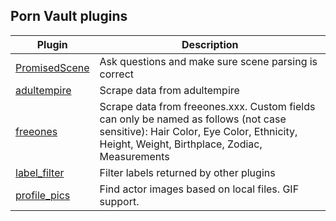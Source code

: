 ## Porn Vault plugins

| Plugin                                                                                                          | Description                                                                                                                                                                        |
| --------------------------------------------------------------------------------------------------------------- | ---------------------------------------------------------------------------------------------------------------------------------------------------------------------------------- |
| [PromisedScene](https://github.com/boi123212321/porn-vault-plugins/blob/master/plugins/PromisedScene/README.md) | Ask questions and make sure scene parsing is correct                                                                                                                               |
| [adultempire](https://github.com/boi123212321/porn-vault-plugins/blob/master/plugins/adultempire/README.md)     | Scrape data from adultempire                                                                                                                                                       |
| [freeones](https://github.com/boi123212321/porn-vault-plugins/blob/master/plugins/freeones/README.md)           | Scrape data from freeones.xxx. Custom fields can only be named as follows (not case sensitive): Hair Color, Eye Color, Ethnicity, Height, Weight, Birthplace, Zodiac, Measurements |
| [label_filter](https://github.com/boi123212321/porn-vault-plugins/blob/master/plugins/label_filter/README.md)   | Filter labels returned by other plugins                                                                                                                                            |
| [profile_pics](https://github.com/boi123212321/porn-vault-plugins/blob/master/plugins/profile_pics/README.md)   | Find actor images based on local files. GIF support.                                                                                                                               |
